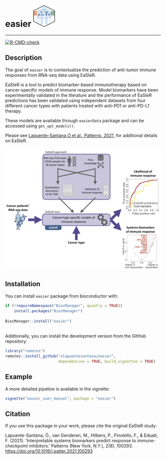 # easier <img src="vignettes/easier_logo.png" alt="EaSIeR logo" width="70" height="70" style="horizontal-align:right">
---
 
<!-- badges: start -->
[![R-CMD-check](https://github.com/olapuentesantana/easier_devel/workflows/R-CMD-check/badge.svg)](https://github.com/olapuentesantana/easier_devel/actions)
<!-- badges: end -->

## Description

The goal of `easier` is to contextualize the prediction of anti-tumor immune responses from RNA-seq data using EaSIeR. 

EaSIeR is a tool to predict biomarker-based immunotherapy based on cancer-specific models of immune response. Model biomarkers have been experimentally validated in the literature and the performance of EaSIeR predictions has been validated using independent datasets from four different cancer types with patients treated with anti-PD1 or anti-PD-L1 therapy.

These models are available through `easierData` package and can be accessed using `get_opt_models()`.

Please see [Lapuente-Santana O et al., Patterns, 2021,](https://doi.org/10.1016/j.patter.2021.100293) for additional details on EaSIeR.

<img src="vignettes/easier_image.png" width="550" alt="EaSIeR approach">

## Installation

You can install `easier` package from bioconductor with:

``` r
if (!requireNamespace("BiocManager", quietly = TRUE))
    install.packages("BiocManager")

BiocManager::install("easier")
          
```

Additionally, you can install the development version from the GitHub repository:

``` r
library("remotes")
remotes::install_github("olapuentesantana/easier", 
                        dependencies = TRUE, build_vignettes = TRUE)
```
## Example

A more detailed pipeline is available in the vignette:
``` r
vignette("easier_user_manual", package = "easier")
```
## Citation

If you use this package in your work, please cite the original EaSIeR study:

Lapuente-Santana, Ó., van Genderen, M., Hilbers, P., Finotello, F., & Eduati, F. (2021). 'Interpretable systems biomarkers predict response to immune-checkpoint inhibitors.' Patterns (New York, N.Y.), 2(8), 100293. https://doi.org/10.1016/j.patter.2021.100293
